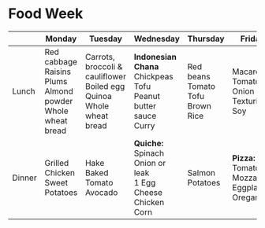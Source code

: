 # Food Week
|     |  Monday| Tuesday | Wednesday | Thursday | Friday | Saturday | Sunday
|-----|---     |---      |---        |---       |---     |---       |---
|Lunch|Red cabbage <br> Raisins <br> Plums <br> Almond powder <br> Whole wheat bread | Carrots, broccoli & cauliflower <br> Boiled egg  <br> Quinoa<br> Whole wheat bread | **Indonesian Chana** <br>Chickpeas <br> Tofu <br> Peanut butter sauce <br> Curry |Red beans <br> Tomato <br> Tofu <br> Brown Rice| Macaroni <br> Tomato <br> Onion <br> Texturized Soy| Sweet pies <br> Edamame <br> Cheese & onion omelet| **Daal**: <br> Lentils <br> Curry <br> Onion <br> Paneer|
|Dinner| Grilled Chicken <br> Sweet Potatoes  | Hake <br> Baked Tomato  <br>Avocado | **Quiche:** <br>Spinach <br>Onion or leak <br>1 Egg <br> Cheese <br>Chicken <br> Corn | Salmon <br> Potatoes | **Pizza:** <br>Tomato <br>Mozzarella <br>Eggplant <br>Oregan | Empanada <br> **Salad:** <br>Lettuce <br>Cucumber<br>Tomato| **Udon** <br> Noodles <br> Tofu <br> Chicken Broth <br> Leak <br> Spices <br> Tomato|
